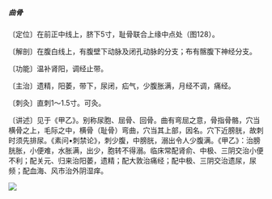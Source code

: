 ##### 曲骨

〔定位〕在前正中线上，脐下5寸，耻骨联合上缘中点处（图128）。

〔解剖〕在腹白线上，有腹壁下动脉及闭孔动脉的分支；布有髂腹下神经分支。

〔功能〕温补肾阳，调经止带。

〔主治〕遗精，阳萎，带下，尿闭，疝气，少腹胀满，月经不调，痛经。

〔刺灸〕直刺1〜1.5寸。可灸。

〔讲述〕见于《甲乙》。别称尿胞、屈骨、回骨。曲有弯屈之意，骨指骨骼，穴当横骨之上，毛际之中，横骨（耻骨）弯曲，穴当其上部，因名。穴下近膀胱，故刺时须先排尿。《素问•刺禁论》，刺少腹，中膀胱，溺出令人少腹满。《甲乙》：治膀胱胀，小便难，水胀满，出少，胞转不得溺。临床常配肾俞、中极、三阴交治小便不利；配关元、归来治阳萎，遗精；配大敦治痛经；配中极、三阴交治遗尿，尿频；配血海、风市治外阴湿痒。

![](img/图128.jpg)
